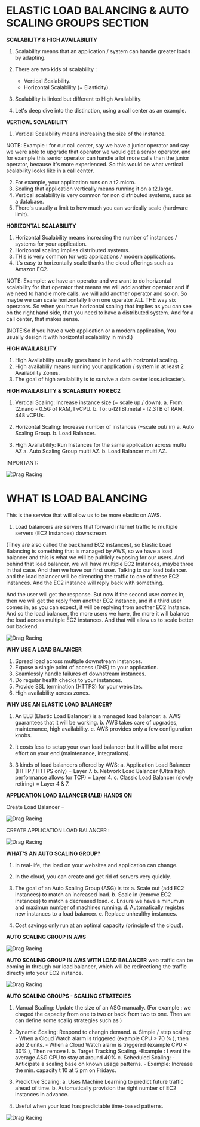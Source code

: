 # **ELASTIC LOAD BALANCING & AUTO SCALING GROUPS SECTION**

**SCALABILITY & HIGH AVAILABILITY**

1. Scalability means that an application / system can handle greater loads by adapting.
2. There are two kids of scalability :

   - Vertical Scalability.
   - Horizontal Scalability (= Elasticity).

3. Scalability is linked but different to High Availability.

4. Let's deep dive into the distinction, using a call center as an example.

**VERTICAL SCALABILITY**

1. Vertical Scalability means increasing the size of the instance.

NOTE: Example : for our call center, say we have a junior operator and say we were able to upgrade that operator we would get a
senior operator.
and for example this senior operator can handle a lot more calls than the junior operator, because it's more experienced.
So this would be what vertical scalability looks like in a call center.

2. For example, your application runs on a t2.micro.
3. Scaling that application vertically means running it on a t2.large.
4. Vertical scalability is very common for non distributed systems, sucs as a database.
5. There's usually a limit to how much you can vertically scale (hardware limit).

**HORIZONTAL SCALABILITY**

1. Horizontal Scalability means increasing the number of instances / systems for your application.
2. Horizontal scaling implies distributed systems.
3. THis is very common for web applications / modern applications.
4. It's easy to horizontally scale thanks the cloud offerings such as Amazon EC2.

NOTE: Example: we have an operator and we want to do horizontal scalability for that operator that means we will add another operator and if we need to handle more calls. we will add another operator and so on.
So maybe we can scale horizontally from one operator ALL THE way six operators.
So when you have horizontal scaling that implies as you can see on the right hand side, that you need to have a distributed system.
And for a call center, that makes sense.

(NOTE:So if you have a web application or a modern application, You usually design it with horizontal scalability in mind.)

**HIGH AVAILABILITY**

1. High Availability usually goes hand in hand with horizontal scaling.
2. High availabiliy means running your application / system in at least 2 Availability Zones.
3. The goal of high availability is to survive a data center loss.(disaster).

**HIGH AVAILABILITY & SCALABILITY FOR EC2**

1. Vertical Scaling: Increase instance size (= scale up / down).
   a. From: t2.nano - 0.5G of RAM, I vCPU.
   b. To: u-I2TBI.metal - I2.3TB of RAM, 448 vCPUs.

2. Horizontal Scaling: Increase number of instances (=scale out/ in)
   a. Auto Scaling Group.
   b. Load Balancer.

3. High Availability: Run Instances for the same application across multu AZ
   a. Auto Scaling Group multi AZ.
   b. Load Balancer multi AZ.

IMPORTANT:

![Drag Racing](images/SCALABILITY_ELASTICITY.png)

# **WHAT IS LOAD BALANCING**

This is the service that will allow us to be more elastic on AWS.

1. Load balancers are servers that forward internet traffic to multiple servers (EC2 Instances) downstream.

(They are also called the backhand EC2 instances), so Elastic Load Balancing is something that is managed by AWS, so we have a load balancer and this is what we will be publicly exposing for our users.
And behind that load balancer, we will have multiple EC2 Instances, maybe three in that case.
And then we have our first user. Talking to our load balancer. and the load balancer will be direncting the traffic to one of these EC2 instances. And the EC2 instance will reply back with something.

And the user will get the response.
But now if the second user comes in, then we will get the reply from another EC2 instance, and if a third user comes in, as you can expect, it will be replying from another EC2 Instance.
And so the load balancer, the more users we have, the more it will balance the load across multiple EC2 instances. And that will allow us to scale better our backend.

![Drag Racing](images/LOAD_BALANCING.png)

**WHY USE A LOAD BALANCER**

1. Spread load across multiple downstream instances.
2. Expose a single point of access (DNS) to your application.
3. Seamlessly handle failures of downstream instances.
4. Do regular health checks to your instances.
5. Provide SSL termination (HTTPS) for your websites.
6. High availability across zones.

**WHY USE AN ELASTIC LOAD BALANCER?**

1. An ELB (Elastic Load Balancer) is a managed load balancer.
   a. AWS guarantees that it will be working.
   b. AWS takes care of upgrades, maintenance, high availability.
   c. AWS provides only a few configuration knobs.

2. It costs less to setup your own load balancer but it will be a lot more effort on your end (maintenance, integrations).
3. 3 kinds of load balancers offered by AWS:
   a. Application Load Balancer (HTTP / HTTPS only) = Layer 7.
   b. Network Load Balancer (Ultra high performance allows for TCP) = Layer 4.
   c. Classic Load Balancer (slowly retiring) = Layer 4 & 7.

**APPLICATION LOAD BALANCER (ALB) HANDS ON**

Create Load Balancer =

![Drag Racing](images/LOAD_BALANCER.png)

CREATE APPLICATION LOAD BALANCER :

![Drag Racing](images/APPLICATION_LOAD_BALANCER.png)

**WHAT'S AN AUTO SCALING GROUP?**

1. In real-life, the load on your websites and application can change.
2. In the cloud, you can create and get rid of servers very quickly.
3. The goal of an Auto Scaling Group (ASG) is to:
   a. Scale out (add EC2 instances) to match an increased load.
   b. Scale in (remove EC2 instances) to match a decreased load.
   c. Ensure we have a minumun and maximun number of machines running.
   d. Automatically registes new instances to a load balancer.
   e. Replace unhealthy instances.

4. Cost savings only run at an optimal capacity (principle of the cloud).

**AUTO SCALING GROUP IN AWS**

![Drag Racing](images/SCALING_GROUP.png)

**AUTO SCALING GROUP IN AWS WITH LOAD BALANCER**
web traffic can be coming in through our load balancer, which will be redirectiong the traffic directly into your EC2 instance.

![Drag Racing](images/AUTO_SCALING_GROUP.png)

**AUTO SCALING GROUPS - SCALING STRATEGIES**

1. Manual Scaling: Update the size of an ASG manually.
   (For example : we chaged the capacity from one to two or back from two to one. Then we can define some scalig strategies such as )
2. Dynamic Scaling: Respond to changin demand.
   a. Simple / step scaling: - When a Cloud Watch alarm is triggered (example CPU > 70 % ), then add 2 units. - When a Cloud Watch alarm is triggered (example CPU < 30% ), Then remove I.
   b. Target Tracking Scaling.
   -Example : I want the average ASG CPU to stay at around 40%
   c. Scheduled Scaling:
   -Anticipate a scaling base on known usage patterns. - Example: Increase the min. capacity t 10 at 5 pm on Fridays.

3. Predictive Scaling:
   a. Uses Machine Learning to predict future traffic ahead of time.
   b. Automatically provision the right number of EC2 instances in advance.

4. Useful when your load has predictable time-based patterns.

![Drag Racing](images/Pipeline_CodeStar.png)
